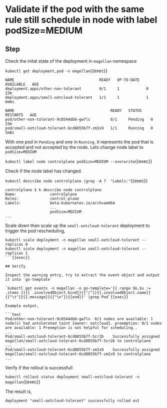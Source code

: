 # Validate if the pod with the same rule still schedule in node with label podSize=MEDIUM

## Step

Check the inital state of the deployment in `magellan` namespace

`kubectl get deployment,pod -n magellan`{{exec}}

```text
NAME                                      READY   UP-TO-DATE   AVAILABLE   AGE
deployment.apps/other-non-tolerant        0/1     1            0           23m
deployment.apps/small-ootcloud-tolerant   1/1     1            1           6m6s

NAME                                           READY   STATUS    RESTARTS   AGE
pod/other-non-tolerant-9c8544db6-gw7ls         0/1     Pending   0          23m
pod/small-ootcloud-tolerant-6cd8855b7f-zm2x9   1/1     Running   0          5m8s
```

With one pod in `Pending` and one in `Running`, it represents the pod that is accepted and not accepted by the node. Lets change node label to `podSize=MEDIUM`

`kubectl label node controlplane podSize=MEDIUM --overwrite`{{exec}}

Check if the node label has changed.

`kubectl describe node controlplane |grep -A 7  "Labels:"`{{exec}}

```text
controlplane $ k describe node controlplane 
Name:               controlplane
Roles:              control-plane
Labels:             beta.kubernetes.io/arch=amd64
                    ...
                    podSize=MEDIUM
...
```

Scale down then scale up the `small-ootcloud-tolerant` deployment  to trigger the pod rescheduling,

```
kubectl scale deployment -n magellan small-ootcloud-tolerant --replicas 0
kubectl scale deployment -n magellan small-ootcloud-tolerant --replicas 1
```{{exec}}

## Verify

Inspect the warning entry, try to extract the event object and output it into `go-template`

`kubectl get events -n magellan -o go-template='{{ range $k,$v := .items }}{{ .involvedObject.kind}}{{"/"}}{{.involvedObject.name}}{{"\t"}}{{.message}}{{"\n"}}{{end}}' |grep Pod`{{exec}}

Example output,

```text
Pod/other-non-tolerant-9c8544db6-gw7ls  0/1 nodes are available: 1 node(s) had untolerated taint {owner: ootcloud}. preemption: 0/1 nodes are available: 1 Preemption is not helpful for scheduling..
...
Pod/small-ootcloud-tolerant-6cd8855b7f-5cr2b    Successfully assigned magellan/small-ootcloud-tolerant-6cd8855b7f-5cr2b to controlplane
...
Pod/small-ootcloud-tolerant-6cd8855b7f-zm2x9    Successfully assigned magellan/small-ootcloud-tolerant-6cd8855b7f-zm2x9 to controlplane
...
```

Verify if the rollout is successfull

`kubectl rollout status deployment small-ootcloud-tolerant -n magellan`{{exec}}

The result is,

```text
deployment "small-ootcloud-tolerant" successfully rolled out
```
